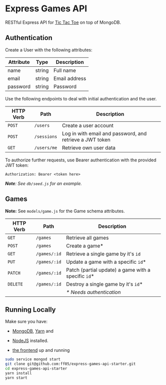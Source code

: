 # Express Games API

RESTful Express API for [Tic Tac Toe](https://github.com/ff05/react-game-starter) on top of MongoDB.

## Authentication

Create a User with the following attributes:

| Attribute | Type   | Description   |
|-----------|--------|---------------|
| name      | string | Full name     |
| email     | string | Email address |
| password  | string | Password      |

Use the following endpoints to deal with initial authentication and the user.

| HTTP Verb | Path        | Description |
|-----------|-------------|--------------|
| `POST`    | `/users`    | Create a user account |
| `POST`    | `/sessions` | Log in with email and password, and retrieve a JWT token |
| `GET`     | `/users/me` | Retrieve own user data |

To authorize further requests, use Bearer authentication with the provided JWT token:

```
Authorization: Bearer <token here>
```

_**Note**: See `db/seed.js` for an example._

## Games

**Note:** See `models/game.js` for the Game schema attributes.

| HTTP Verb | Path | Description |
|-----------|------|--------------|
| `GET` | `/games` | Retrieve all games |
| `POST` | `/games` | Create a game* |
| `GET` | `/games/:id` | Retrieve a single game by it's `id` |
| `PUT` | `/games/:id` | Update a game with a specific `id`* |
| `PATCH` | `/games/:id` | Patch (partial update) a game with a specific `id`* |
| `DELETE` | `/games/:id` | Destroy a single game by it's `id`* |
| | | _* Needs authentication_ |


## Running Locally

Make sure you have:
 * [MongoDB](https://docs.mongodb.com/), [Yarn](https://yarnpkg.com/en/) and
 * [NodeJS](https://nodejs.org/en/) installed.

 * [the frontend](https://github.com/ff05/evaluation-tool) up and running

```bash
sudo service mongod start
git clone git@github.com:ff05/express-games-api-starter.git
cd express-games-api-starter
yarn install
yarn start
```
